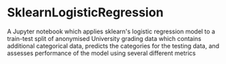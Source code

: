 # SklearnLogisticRegression
A Jupyter notebook which applies sklearn's logistic regression model to a train-test split of anonymised University grading data which contains additional categorical data, predicts the categories for the testing data, and assesses performance of the model using several different metrics
